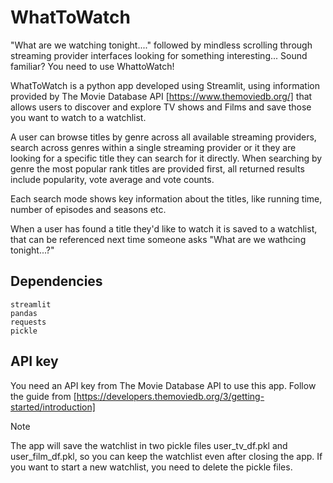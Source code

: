 # WhatToWatch

"What are we watching tonight...." followed by mindless scrolling through streaming provider interfaces looking for something interesting...  Sound familiar?  You need to use WhattoWatch!

WhatToWatch is a python app developed using Streamlit, using information provided by The Movie Database API [https://www.themoviedb.org/] that allows users to discover and explore TV shows and Films and save those you want to watch to a watchlist.

A user can browse titles by genre across all available streaming providers, search across genres within a single streaming provider or it they are looking for a specific title they can search for it directly.  When searching by genre the most popular rank titles are provided first, all returned results include popularity, vote average and vote counts. 

Each search mode shows key information about the titles, like running time, number of episodes and seasons etc.

When a user has found a title they'd like to watch it is saved to a watchlist, that can be referenced next time someone asks "What are we wathcing tonight...?"

## Dependencies

    streamlit
    pandas
    requests
    pickle

## API key

You need an API key from The Movie Database API to use this app.  Follow the guide from [https://developers.themoviedb.org/3/getting-started/introduction]


Note

The app will save the watchlist in two pickle files user_tv_df.pkl and user_film_df.pkl, so you can keep the watchlist even after closing the app. If you want to start a new watchlist, you need to delete the pickle files.
